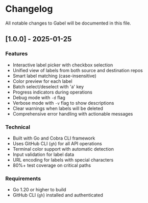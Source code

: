 # Changelog

All notable changes to Gabel will be documented in this file.

## [1.0.0] - 2025-01-25

### Features
- Interactive label picker with checkbox selection
- Unified view of labels from both source and destination repos
- Smart label matching (case-insensitive)
- Color preview for each label
- Batch select/deselect with 'a' key
- Progress indicators during operations
- Debug mode with `-d` flag
- Verbose mode with `-v` flag to show descriptions
- Clear warnings when labels will be deleted
- Comprehensive error handling with actionable messages

### Technical
- Built with Go and Cobra CLI framework
- Uses GitHub CLI (`gh`) for all API operations
- Terminal color support with automatic detection
- Input validation for label data
- URL encoding for labels with special characters
- 80%+ test coverage on critical paths

### Requirements
- Go 1.20 or higher to build
- GitHub CLI (`gh`) installed and authenticated